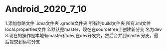 # Android_2020_7_10
1.添加忽略文件
    .idea文件夹
    .gradle文件夹
    所有的build文件夹
    所有.iml文件
    local.properties文件
2.默认是master，现在在sourcetree上创建新分支 名为dev
3.现在的操作是本地有master和dev,在dev开发完，然后合并到master分支，最后提交到远程分支


